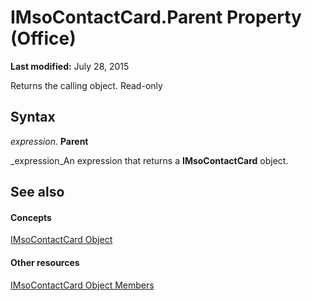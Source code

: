 
# IMsoContactCard.Parent Property (Office)

 **Last modified:** July 28, 2015

Returns the calling object. Read-only

## Syntax

 _expression_. **Parent**

 _expression_An expression that returns a  **IMsoContactCard** object.


## See also


#### Concepts


 [IMsoContactCard Object](337320dd-a60a-fdc5-76a1-c40518171bd6.md)
#### Other resources


 [IMsoContactCard Object Members](03c92ec4-11c8-8354-377f-d60ebdb5d2f3.md)
